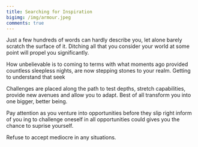 ```yaml
---
title: Searching for Inspiration
bigimg: /img/armour.jpeg
comments: true
---
```


Just a few hundreds of words can hardly describe you, let alone barely scratch the surface of it.
Ditching all that you consider your world at some point will propel you significantly.


How unbelievable is to coming to terms with what moments ago provided countless sleepless nights,
are now stepping stones to your realm.
Getting to understand that seek

Challenges are placed along the path to test depths, stretch capabilities, provide new avenues and allow you to adapt.
Best of all transform you into one bigger, better being.


Pay attention as you venture into opportunities before they slip right inform of you
ing to challenge oneself in all opportunities could gives you the chance to suprise yourself.


Refuse to accept mediocre in any situations.
